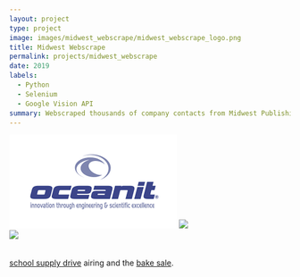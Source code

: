 ```yaml
---
layout: project
type: project
image: images/midwest_webscrape/midwest_webscrape_logo.png
title: Midwest Webscrape
permalink: projects/midwest_webscrape
date: 2019
labels:
  - Python
  - Selenium
  - Google Vision API
summary: Webscraped thousands of company contacts from Midwest Publishing to accelerate lead generation and marketing for sales of DragX pipeline products. 
---
```

<img class class="ui medium right floated rounded image" src="../images/oceanit/oceanit_logo.png">

<img src="../images/oceanit/oceanit_bake_sale.png">

<br>
<img class class="ui medium left floated rounded image" src="../images/oceanit/oceanit_school_supply_drive.jpg">
<br>
<br>

[school supply drive](http://www.oceanit.com/news/intern-outreach-for-hawaii-schoolchildren) airing and the [bake sale]().
